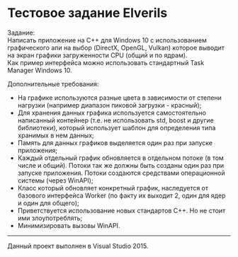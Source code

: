 # Тестовое задание Elverils 

Задание:\
Написать приложение на C++ для Windows 10 с иcпользованием графического апи на выбор (DirectX, OpenGL, Vulkan) которое выводит на экран графики загруженности CPU (общий и по ядрам).\
Как пример интерфейса можно использовать стандартный Task Manager Windows 10.

Дополнительные требования:
- На графике используются разные цвета в зависимости от степени нагрузки (например диапазон пиковой загрузки - красный);
- Для хранения данных графика используется самостоятельно написанный контейнер (т.е. не использовать std, boost и другие библиотеки), который использует шаблон для определения типа хранимых в нем данных;
- Память для данных графиков выделяется один раз при запуске приложения;
- Каждый отдельный график обновляется в отдельном потоке (в том числе и общий). Потоки так же должны быть созданы один раз при запуске приложения. Потоки создаются средствами операционной системы (через WinAPI);
- Класс который обновляет конкретный график, наследуется от базового интерфейса Worker (по факту их выходит 2, один для ядер и один для общего);
- Приветствуется использование новых стандартов C++. Но не стоит ими злоупотреблять;
- Минимизировать вызовы WinAPI.

________________________________________

Данный проект выполнен в Visual Studio 2015. 
